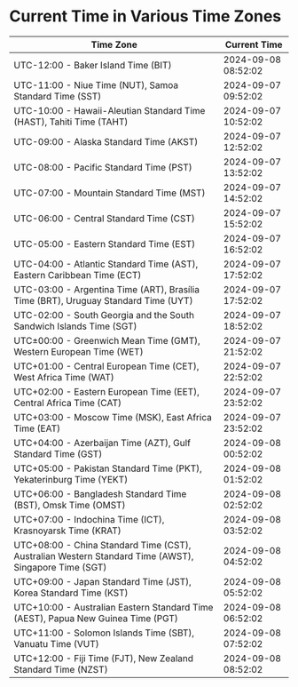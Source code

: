# Current Time in Various Time Zones

| Time Zone | Current Time |
|-----------|--------------|
| UTC-12:00 - Baker Island Time (BIT) | 2024-09-08 08:52:02 |
| UTC-11:00 - Niue Time (NUT), Samoa Standard Time (SST) | 2024-09-07 09:52:02 |
| UTC-10:00 - Hawaii-Aleutian Standard Time (HAST), Tahiti Time (TAHT) | 2024-09-07 10:52:02 |
| UTC-09:00 - Alaska Standard Time (AKST) | 2024-09-07 12:52:02 |
| UTC-08:00 - Pacific Standard Time (PST) | 2024-09-07 13:52:02 |
| UTC-07:00 - Mountain Standard Time (MST) | 2024-09-07 14:52:02 |
| UTC-06:00 - Central Standard Time (CST) | 2024-09-07 15:52:02 |
| UTC-05:00 - Eastern Standard Time (EST) | 2024-09-07 16:52:02 |
| UTC-04:00 - Atlantic Standard Time (AST), Eastern Caribbean Time (ECT) | 2024-09-07 17:52:02 |
| UTC-03:00 - Argentina Time (ART), Brasília Time (BRT), Uruguay Standard Time (UYT) | 2024-09-07 17:52:02 |
| UTC-02:00 - South Georgia and the South Sandwich Islands Time (SGT) | 2024-09-07 18:52:02 |
| UTC±00:00 - Greenwich Mean Time (GMT), Western European Time (WET) | 2024-09-07 21:52:02 |
| UTC+01:00 - Central European Time (CET), West Africa Time (WAT) | 2024-09-07 22:52:02 |
| UTC+02:00 - Eastern European Time (EET), Central Africa Time (CAT) | 2024-09-07 23:52:02 |
| UTC+03:00 - Moscow Time (MSK), East Africa Time (EAT) | 2024-09-07 23:52:02 |
| UTC+04:00 - Azerbaijan Time (AZT), Gulf Standard Time (GST) | 2024-09-08 00:52:02 |
| UTC+05:00 - Pakistan Standard Time (PKT), Yekaterinburg Time (YEKT) | 2024-09-08 01:52:02 |
| UTC+06:00 - Bangladesh Standard Time (BST), Omsk Time (OMST) | 2024-09-08 02:52:02 |
| UTC+07:00 - Indochina Time (ICT), Krasnoyarsk Time (KRAT) | 2024-09-08 03:52:02 |
| UTC+08:00 - China Standard Time (CST), Australian Western Standard Time (AWST), Singapore Time (SGT) | 2024-09-08 04:52:02 |
| UTC+09:00 - Japan Standard Time (JST), Korea Standard Time (KST) | 2024-09-08 05:52:02 |
| UTC+10:00 - Australian Eastern Standard Time (AEST), Papua New Guinea Time (PGT) | 2024-09-08 06:52:02 |
| UTC+11:00 - Solomon Islands Time (SBT), Vanuatu Time (VUT) | 2024-09-08 07:52:02 |
| UTC+12:00 - Fiji Time (FJT), New Zealand Standard Time (NZST) | 2024-09-08 08:52:02 |

